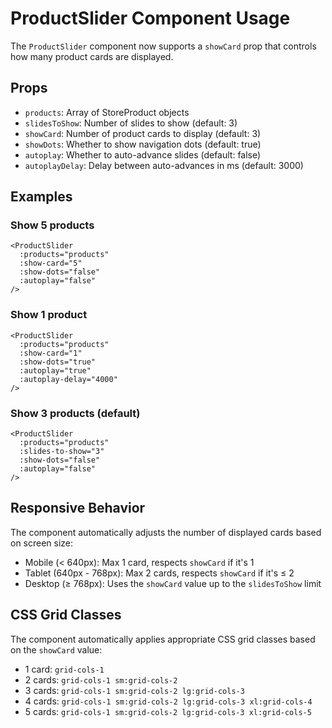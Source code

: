 # ProductSlider Component Usage

The `ProductSlider` component now supports a `showCard` prop that controls how many product cards are displayed.

## Props

- `products`: Array of StoreProduct objects
- `slidesToShow`: Number of slides to show (default: 3)
- `showCard`: Number of product cards to display (default: 3)
- `showDots`: Whether to show navigation dots (default: true)
- `autoplay`: Whether to auto-advance slides (default: false)
- `autoplayDelay`: Delay between auto-advances in ms (default: 3000)

## Examples

### Show 5 products
```vue
<ProductSlider
  :products="products"
  :show-card="5"
  :show-dots="false"
  :autoplay="false"
/>
```

### Show 1 product
```vue
<ProductSlider
  :products="products"
  :show-card="1"
  :show-dots="true"
  :autoplay="true"
  :autoplay-delay="4000"
/>
```

### Show 3 products (default)
```vue
<ProductSlider
  :products="products"
  :slides-to-show="3"
  :show-dots="false"
  :autoplay="false"
/>
```

## Responsive Behavior

The component automatically adjusts the number of displayed cards based on screen size:
- Mobile (< 640px): Max 1 card, respects `showCard` if it's 1
- Tablet (640px - 768px): Max 2 cards, respects `showCard` if it's ≤ 2
- Desktop (≥ 768px): Uses the `showCard` value up to the `slidesToShow` limit

## CSS Grid Classes

The component automatically applies appropriate CSS grid classes based on the `showCard` value:
- 1 card: `grid-cols-1`
- 2 cards: `grid-cols-1 sm:grid-cols-2`
- 3 cards: `grid-cols-1 sm:grid-cols-2 lg:grid-cols-3`
- 4 cards: `grid-cols-1 sm:grid-cols-2 lg:grid-cols-3 xl:grid-cols-4`
- 5 cards: `grid-cols-1 sm:grid-cols-2 lg:grid-cols-3 xl:grid-cols-5`
